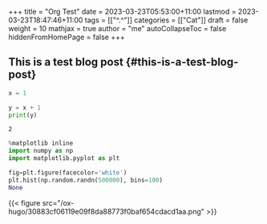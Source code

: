 +++
title = "Org Test"
date = 2023-03-23T05:53:00+11:00
lastmod = 2023-03-23T18:47:46+11:00
tags = [["^.^"]]
categories = [["Cat"]]
draft = false
weight = 10
mathjax = true
author = "me"
autoCollapseToc = false
hiddenFromHomePage = false
+++

## This is a test blog post {#this-is-a-test-blog-post}

```python
x = 1
```

```python
y = x + 1
print(y)
```

```text
2
```

```python
%matplotlib inline
import numpy as np
import matplotlib.pyplot as plt

fig=plt.figure(facecolor='white')
plt.hist(np.random.randn(500000), bins=100)
None
```

{{< figure src="/ox-hugo/30883cf06119e09f8da88773f0baf654cdacd1aa.png" >}}
